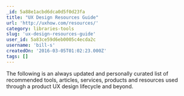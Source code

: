 ```yaml
---
_id: 5a88e1acbd6dca0d5f0d23fa
title: "UX Design Resources Guide"
url: 'http://uxhow.com/resources/'
category: libraries-tools
slug: 'ux-design-resources-guide'
user_id: 5a83ce59d6eb0005c4ecda2c
username: 'bill-s'
createdOn: '2016-03-05T01:02:23.000Z'
tags: []
---
```


The following is an always updated and personally curated list of recommended tools, articles, services, products and resources used through a product UX design lifecycle and beyond.

